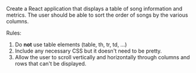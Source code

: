 Create a React application that displays a table of song information and metrics. The user should be able to sort the order of songs by the various columns.

Rules:

1. Do **not** use table elements (table, th, tr, td, ...)
2. Include any necessary CSS  but it doesn't need to be pretty.
3. Allow the user to scroll vertically and horizontally through columns and rows that can't be displayed.
